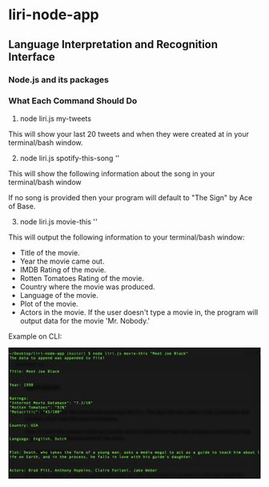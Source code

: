 # liri-node-app
## Language Interpretation and Recognition Interface
### Node.js and its packages

### What Each Command Should Do

1. node liri.js my-tweets

This will show your last 20 tweets and when they were created at in your terminal/bash window.

2. node liri.js spotify-this-song '<song name here>'

This will show the following information about the song in your terminal/bash window

If no song is provided then your program will default to "The Sign" by Ace of Base.

3. node liri.js movie-this '<movie name here>'

This will output the following information to your terminal/bash window:

  * Title of the movie.
  * Year the movie came out.
  * IMDB Rating of the movie.
  * Rotten Tomatoes Rating of the movie.
  * Country where the movie was produced.
  * Language of the movie.
  * Plot of the movie.
  * Actors in the movie.
If the user doesn't type a movie in, the program will output data for the movie 'Mr. Nobody.'

Example on CLI: 

![liri](/images/sample.png)